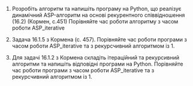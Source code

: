 1. Розробіть алгоритм та напишіть програму на Python, що реалізує динамічний ASP-алгоритм на основі рекурентного співвідношення (16.2) (Кормен, с.451)
Порівняйте час роботи алгоритму з часом роботи ASP_iterative

2. Задача 16.1.5 з Кормена (с. 457). Порівняйте час роботи програми з часом роботи ASP_iterative та з рекурсчивний алгоритмом із 1.

3. Для задачі 16.1.2 з Кормена складіть ітераційний та рекурсивний алгоритми та напишіть відповідні програми на Python.  Порівняйте час роботи програми з часом роботи ASP_iterative та з рекурсчивний алгоритмом із 1.
